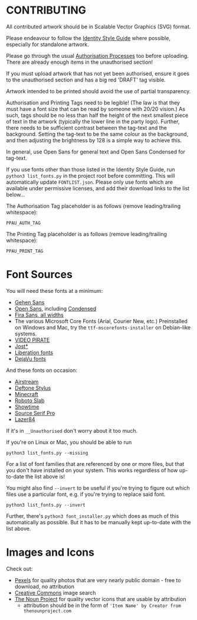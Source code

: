 # CONTRIBUTING 

All contributed artwork should be in Scalable Vector Graphics (SVG) format. 

Please endeavour to follow the [Identity Style Guide](https://pirateparty.org.au/wiki/Identity_Style_Guide) where possible, especially for standalone artwork. 

Please go through the usual [Authorisation Processes](https://pirateparty.org.au/wiki/Authorisation_processes) too before uploading. There are already enough items in the unauthorised section!

If you must upload artwork that has not yet been authorised, ensure it goes to the unauthorised section and has a big red 'DRAFT' tag visible.

Artwork intended to be printed should avoid the use of partial transparency. 

Authorisation and Printing Tags need to be legible! (The law is that they must have a font size that can be read by someone with 20/20 vision.) As such, tags should be no less than half the height of the next smallest piece of text in the artwork (typically the lower line in the party logo). Further, there needs to be sufficient contrast between the tag-text and the background. Setting the tag-text to be the same colour as the background, and then adjusting the brightness by 128 is a simple way to achieve this. 

In general, use Open Sans for general text and Open Sans Condensed for tag-text. 

If you use fonts other than those listed in the Identity Style Guide, run `python3 list_fonts.py` in the project root before committing. This will automatically update `FONTLIST.json`. Please only use fonts which are available under permissive licenses, and add their download links to the list below...

The Authorisation Tag placeholder is as follows (remove leading/trailing whitespace): 

    PPAU_AUTH_TAG
    
The Printing Tag placeholder is as follows (remove leading/trailing whitespace):

    PPAU_PRINT_TAG


# Font Sources 

You will need these fonts at a minimum:

* [Gehen Sans](https://github.com/ppau/gehen-fonts/raw/gh-pages/gehen-sans-otf-0.4.tar.gz)
* [Open Sans](https://fonts.google.com/download?family=Open%20Sans), including [Condensed](https://fonts.google.com/download?family=Open%20Sans%20Condensed)
* [Fira Sans, all widths](https://bboxtype.com/downloads/Fira/Download_Folder_FiraSans_4301.zip)
* The various Microsoft Core Fonts (Arial, Courier New, etc.) Preinstalled on Windows and Mac, try the `ttf-mscorefonts-installer` on Debian-like systems. 
* [VIDEO PIRATE](https://www.ffonts.net/VIDEO-PIRATE.font.zip)
* [Jost*](https://indestructibletype.com/Jost.zip)
* [Liberation fonts](https://github.com/liberationfonts/liberation-fonts/files/4743886/liberation-fonts-ttf-2.1.1.tar.gz)
* [DejaVu fonts](http://sourceforge.net/projects/dejavu/files/dejavu/2.37/dejavu-fonts-ttf-2.37.zip)

And these fonts on occasion:

* [Airstream](https://dl.dafont.com/dl/?f=airstream)
* [Deftone Stylus](https://dl.dafont.com/dl/?f=deftone_stylus)
* [Minecraft](https://dl.dafont.com/dl/?f=minecraft)
* [Roboto Slab](https://fonts.google.com/download?family=Roboto%20Slab)
* [Showtime](https://dl.dafont.com/dl/?f=showtime)
* [Source Serif Pro](https://github.com/adobe-fonts/source-serif-pro/releases/download/3.001R/source-serif-pro-3.001R.zip)
* [Lazer84](https://dl.dafont.com/dl/?f=lazer84)


If it's in `__Unauthorised` don't worry about it too much. 

If you're on Linux or Mac, you should be able to run 
    
    python3 list_fonts.py --missing
    
For a list of font families that are referenced by one or more files, but that you don't have installed on your system. This works regardless of how up-to-date the list above is!

You might also find `--invert` to be useful if you're trying to figure out which files use a particular font, e.g. if you're trying to replace said font. 

    python3 list_fonts.py --invert
    
Further, there's `python3 font_installer.py` which does as much of this automatically as possible. But it has to be manually kept up-to-date with the list above. 

# Images and Icons

Check out: 

* [Pexels](https://www.pexels.com) for quality photos that are very nearly public domain - free to download, no attribution
* [Creative Commons](https://search.creativecommons.org/) image search
* [The Noun Project](https://thenounproject.com/) for quality vector icons that are usable by attribution
  * attribution should be in the form of `'Item Name' by Creator from thenounproject.com`

